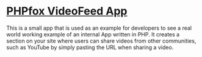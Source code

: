 # [PHPfox VideoFeed App](http://store.phpfox.com/product/778/video-feed)

This is a small app that is used as an example for developers to see a real world working example of an internal App written in PHP. It creates a section on your site where users can share videos from other communities, such as YouTube by simply pasting the URL when sharing a video.
